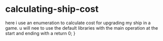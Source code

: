 # calculating-ship-cost
here i use an enumeration to calculate cost for upgrading my ship in a game.
u will nee to use the default libraries with the main operation at the start and ending with a return 0; }
